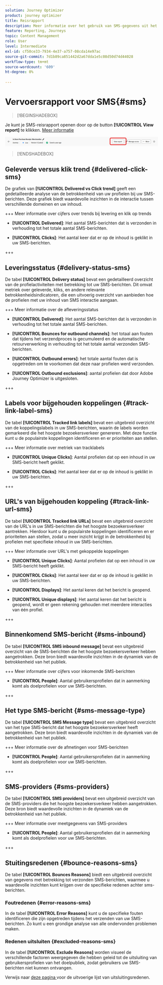 ```yaml
---
solution: Journey Optimizer
product: journey optimizer
title: Reisrapport
description: Meer informatie over het gebruik van SMS-gegevens uit het reisrapport
feature: Reporting, Journeys
topic: Content Management
role: User
level: Intermediate
exl-id: cf50ce33-7934-4e37-a757-08cda14e97ac
source-git-commit: 7d1b89ca851442d2a67dda1e5c08d50d74d44028
workflow-type: tm+mt
source-wordcount: '609'
ht-degree: 0%

---
```


# Vervoersrapport voor SMS{#sms}

>[!BEGINSHADEBOX]

Je kunt je SMS-reisrapport openen door op de button **[!UICONTROL View report]** te klikken. [Meer informatie](report-gs-cja.md)

![](assets/report-access-jo.png)

>[!ENDSHADEBOX]

## Geleverde versus klik trend {#delivered-click-sms}

De grafiek van **[!UICONTROL Delivered vs Click trend]** geeft een gedetailleerde analyse van de betrokkenheid van uw profielen bij uw SMS-berichten. Deze grafiek biedt waardevolle inzichten in de interactie tussen verschillende domeinen en uw inhoud.

+++ Meer informatie over cijfers over trends bij levering en klik op trends

* **[!UICONTROL Delivered]**: Het aantal SMS-berichten dat is verzonden in verhouding tot het totale aantal SMS-berichten.

* **[!UICONTROL Clicks]**: Het aantal keer dat er op de inhoud is geklikt in uw SMS-berichten.

+++

## Leveringsstatus {#delivery-status-sms}

De tabel **[!UICONTROL Delivery status]** bevat een gedetailleerd overzicht van de profielactiviteiten met betrekking tot uw SMS-berichten. Dit omvat metriek over geleverde, kliks, en andere relevante betrokkenheidsindicatoren, die een uitvoerig overzicht van aanbieden hoe de profielen met uw inhoud van SMS interactie aangaan.

+++ Meer informatie over de afleveringsstatus

* **[!UICONTROL Delivered]**: Het aantal SMS-berichten dat is verzonden in verhouding tot het totale aantal SMS-berichten.

* **[!UICONTROL Bounces for outbound channels]**: het totaal aan fouten dat tijdens het verzendproces is gecumuleerd en de automatische retourverwerking in verhouding tot het totale aantal verzonden SMS-berichten.

* **[!UICONTROL Outbound errors]**: het totale aantal fouten dat is opgetreden om te voorkomen dat deze naar profielen werd verzonden.

* **[!UICONTROL Outbound exclusions]**: aantal profielen dat door Adobe Journey Optimizer is uitgesloten.

+++

## Labels voor bijgehouden koppelingen {#track-link-label-sms}

De tabel **[!UICONTROL Tracked link labels]** bevat een uitgebreid overzicht van de koppelingslabels in uw SMS-berichten, waarin de labels worden gemarkeerd die het hoogste bezoekersverkeer genereren. Met deze functie kunt u de populairste koppelingen identificeren en er prioriteiten aan stellen.

+++ Meer informatie over metriek van tracklabels

* **[!UICONTROL Unique Clicks]**: Aantal profielen dat op een inhoud in uw SMS-bericht heeft geklikt.

* **[!UICONTROL Clicks]**: Het aantal keer dat er op de inhoud is geklikt in uw SMS-berichten.

+++

## URL&#39;s van bijgehouden koppeling {#track-link-url-sms}

De tabel **[!UICONTROL Tracked link URLs]** bevat een uitgebreid overzicht van de URL&#39;s in uw SMS-berichten die het hoogste bezoekersverkeer aantrekken. Hierdoor kunt u de populairste koppelingen identificeren en er prioriteiten aan stellen, zodat u meer inzicht krijgt in de betrokkenheid bij profielen met specifieke inhoud in uw SMS-berichten.

+++ Meer informatie over URL&#39;s met gekoppelde koppelingen

* **[!UICONTROL Unique Clicks]**: Aantal profielen dat op een inhoud in uw SMS-bericht heeft geklikt.

* **[!UICONTROL Clicks]**: Het aantal keer dat er op de inhoud is geklikt in uw SMS-berichten.

* **[!UICONTROL Displays]**: Het aantal keren dat het bericht is geopend.

* **[!UICONTROL Unique displays]**: Het aantal keren dat het bericht is geopend, wordt er geen rekening gehouden met meerdere interacties van één profiel.

+++

## Binnenkomend SMS-bericht {#sms-inbound}

De tabel **[!UICONTROL SMS inbound message]** bevat een uitgebreid overzicht van de SMS-berichten die het hoogste bezoekersverkeer hebben aangetrokken. Deze bron biedt waardevolle inzichten in de dynamiek van de betrokkenheid van het publiek.

+++ Meer informatie over cijfers voor inkomende SMS-berichten

* **[!UICONTROL People]**: Aantal gebruikersprofielen dat in aanmerking komt als doelprofielen voor uw SMS-berichten.

+++

## Het type SMS-bericht {#sms-message-type}

De tabel **[!UICONTROL SMS Message type]** bevat een uitgebreid overzicht van het type SMS-bericht dat het hoogste bezoekersverkeer heeft aangetrokken. Deze bron biedt waardevolle inzichten in de dynamiek van de betrokkenheid van het publiek.

+++ Meer informatie over de afmetingen voor SMS-berichten

* **[!UICONTROL People]**: Aantal gebruikersprofielen dat in aanmerking komt als doelprofielen voor uw SMS-berichten.

+++

## SMS-providers {#sms-providers}

De tabel **[!UICONTROL SMS providers]** bevat een uitgebreid overzicht van de SMS-providers die het hoogste bezoekersverkeer hebben aangetrokken. Deze bron biedt waardevolle inzichten in de dynamiek van de betrokkenheid van het publiek.

+++ Meer informatie over meetgegevens van SMS-providers

* **[!UICONTROL People]**: Aantal gebruikersprofielen dat in aanmerking komt als doelprofielen voor uw SMS-berichten.

+++

## Stuitingsredenen {#bounce-reasons-sms}

De tabel **[!UICONTROL Bounces Reasons]** biedt een uitgebreid overzicht van gegevens met betrekking tot verzonden SMS-berichten, waarmee u waardevolle inzichten kunt krijgen over de specifieke redenen achter sms-berichten.

### Foutredenen {#error-reasons-sms}

In de tabel **[!UICONTROL Error Reasons]** kunt u de specifieke fouten identificeren die zijn opgetreden tijdens het verzenden van uw SMS-berichten. Zo kunt u een grondige analyse van alle ondervonden problemen maken.

### Redenen uitsluiten {#excluded-reasons-sms}

In de tabel **[!UICONTROL Exclude Reasons]** worden visueel de verschillende factoren weergegeven die hebben geleid tot de uitsluiting van gebruikersprofielen van het doelpubliek, zodat gebruikers uw SMS-berichten niet kunnen ontvangen.

Verwijs naar [ deze pagina ](exclusion-list.md) voor de uitvoerige lijst van uitsluitingsredenen.
